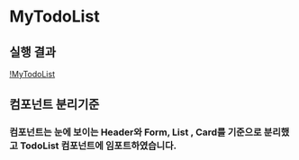 # MyTodoList

## 실행 결과

[!MyTodoList](https://youtu.be/oQctIYLWWPA)

## 컴포넌트 분리기준

### 컴포넌트는 눈에 보이는 Header와 Form, List , Card를 기준으로 분리했고 TodoList 컴포넌트에 임포트하였습니다.
